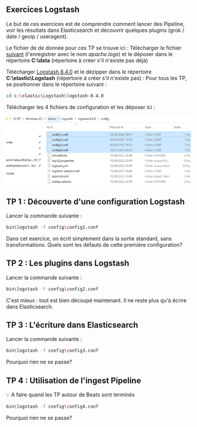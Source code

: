 
## Exercices Logstash
Le but de ces exercices est de comprendre comment lancer des Pipeline, voir les résultats dans Elasticsearch et découvrir quelques plugins (grok / date / geoip / useragent).

Le fichier de de donnée pour ces TP se trouve ici :
Télécharger le fichier [suivant](https://raw.githubusercontent.com/vincent2mots/elk/main/data/apache.logs) (l'enregistrer avec le nom *apache.logs*) et le déposer dans le répertoire **C:\data** (répertoire à créer s'il n'existe pas déjà)

Télécharger [Logstash 8.4.0](https://artifacts.elastic.co/downloads/logstash/logstash-8.4.0-windows-x86_64.zip) et le dézipper dans le répertoire **C:\elastic\Logstash** (répertoire à créer s'il n'existe pas) :
Pour tous les TP, se positionner dans le répertoire suivant :
``` sh
cd c:\elastic\Logstash\logstash-8.4.0
```
Télécharger les 4 fichiers de configuration et les déposer ici : 

![](https://raw.githubusercontent.com/vincent2mots/elk/main/Windows/images/logstash_configurations_files.PNG)

## TP 1 : Découverte d'une configuration Logstash
Lancer la commande suivante :
``` sh
bin\logstash -f config\config1.conf
```

Dans cet exercice, on écrit simplement dans la sortie standard, sans transformations. Quels sont les défauts de cette première configuration?

## TP 2 : Les plugins dans Logstash
Lancer la commande suivante :
``` sh
bin\logstash -f config\config2.conf
```

C'est mieux : tout est bien découpé maintenant. Il ne reste plus qu'à écrire dans Elasticsearch.

## TP 3 : L'écriture dans Elasticsearch
Lancer la commande suivante :
``` sh
bin\logstash -f config\config3.conf
```

Pourquoi rien ne se passe?

## TP 4 : Utilisation de l'ingest Pipeline
&#128161; A faire quand les TP autour de Beats sont terminés
``` sh
bin\logstash -f config\config4.conf
```

Pourquoi rien ne se passe?